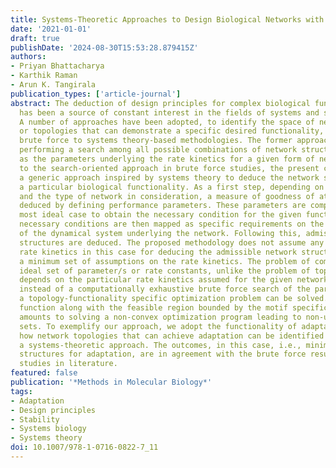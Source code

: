 ```yaml
---
title: Systems-Theoretic Approaches to Design Biological Networks with Desired Functionalities
date: '2021-01-01'
draft: true
publishDate: '2024-08-30T15:53:28.879415Z'
authors:
- Priyan Bhattacharya
- Karthik Raman
- Arun K. Tangirala
publication_types: ['article-journal']
abstract: The deduction of design principles for complex biological functionalities
  has been a source of constant interest in the fields of systems and synthetic biology.
  A number of approaches have been adopted, to identify the space of network structures
  or topologies that can demonstrate a specific desired functionality, ranging from
  brute force to systems theory-based methodologies. The former approach involves
  performing a search among all possible combinations of network structures, as well
  as the parameters underlying the rate kinetics for a given form of network. In contrast
  to the search-oriented approach in brute force studies, the present chapter introduces
  a generic approach inspired by systems theory to deduce the network structures for
  a particular biological functionality. As a first step, depending on the functionality
  and the type of network in consideration, a measure of goodness of attainment is
  deduced by defining performance parameters. These parameters are computed for the
  most ideal case to obtain the necessary condition for the given functionality. The
  necessary conditions are then mapped as specific requirements on the parameters
  of the dynamical system underlying the network. Following this, admissible minimal
  structures are deduced. The proposed methodology does not assume any particular
  rate kinetics in this case for deducing the admissible network structures notwithstanding
  a minimum set of assumptions on the rate kinetics. The problem of computing the
  ideal set of parameter/s or rate constants, unlike the problem of topology identification,
  depends on the particular rate kinetics assumed for the given network. In this case,
  instead of a computationally exhaustive brute force search of the parameter space,
  a topology-functionality specific optimization problem can be solved. The objective
  function along with the feasible region bounded by the motif specific constraints
  amounts to solving a non-convex optimization program leading to non-unique parameter
  sets. To exemplify our approach, we adopt the functionality of adaptation, and demonstrate
  how network topologies that can achieve adaptation can be identified using such
  a systems-theoretic approach. The outcomes, in this case, i.e., minimum network
  structures for adaptation, are in agreement with the brute force results and other
  studies in literature.
featured: false
publication: '*Methods in Molecular Biology*'
tags:
- Adaptation
- Design principles
- Stability
- Systems biology
- Systems theory
doi: 10.1007/978-1-0716-0822-7_11
---
```


